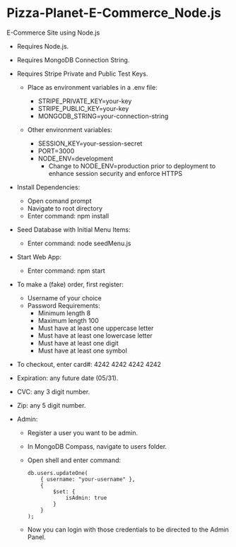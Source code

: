 # Pizza-Planet-E-Commerce_Node.js
E-Commerce Site using Node.js

* Requires Node.js.
* Requires MongoDB Connection String.
* Requires Stripe Private and Public Test Keys.
    * Place as environment variables in a .env file:
        * STRIPE_PRIVATE_KEY=your-key
        * STRIPE_PUBLIC_KEY=your-key
        * MONGODB_STRING=your-connection-string
    
    * Other environment variables:
        * SESSION_KEY=your-session-secret
        * PORT=3000
        * NODE_ENV=development
            * Change to NODE_ENV=production prior to deployment to enhance session security and enforce HTTPS

* Install Dependencies:
    * Open comand prompt
    * Navigate to root directory
    * Enter command: npm install

* Seed Database with Initial Menu Items:
    * Enter command: node seedMenu.js

* Start Web App:
    * Enter command: npm start

* To make a (fake) order, first register:
    * Username of your choice
    * Password Requirements:
        * Minimum length 8
        * Maximum length 100
        * Must have at least one uppercase letter
        * Must have at least one lowercase letter
        * Must have at least one digit
        * Must have at least one symbol
* To checkout, enter card#: 4242 4242 4242 4242 
* Expiration: any future date (05/31).
* CVC: any 3 digit number.
* Zip: any 5 digit number.

* Admin:
    * Register a user you want to be admin.
    * In MongoDB Compass, navigate to users folder.
    * Open shell and enter command: 

        ```
        db.users.updateOne(
            { username: "your-username" },
            {
                $set: {
                    isAdmin: true
                }
            }
        );
        ```

    * Now you can login with those credentials to be directed to the Admin Panel.



